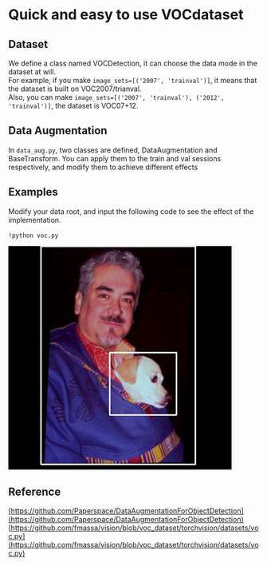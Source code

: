 # Quick and easy to use VOCdataset


## Dataset
We define a class named VOCDetection, it can choose the data mode in the dataset at will.\
For example, if you make `image_sets=[('2007', 'trainval')]`, it means that the dataset is built on VOC2007/trianval.\
Also, you can make `image_sets=[('2007', 'trainval'), ('2012', 'trainval')]`, the dataset is VOC07+12.

## Data Augmentation
In `data_aug.py`, two classes are defined, DataAugmentation and BaseTransform. You can apply them to the train and val sessions respectively, and modify them to achieve different effects

## Examples
Modify your data root, and input the following code to see the effect of the implementation.
```
!python voc.py
```
![](./example.jpg)

## Reference
[https://github.com/Paperspace/DataAugmentationForObjectDetection](https://github.com/Paperspace/DataAugmentationForObjectDetection)
[https://github.com/fmassa/vision/blob/voc_dataset/torchvision/datasets/voc.py](https://github.com/fmassa/vision/blob/voc_dataset/torchvision/datasets/voc.py)
